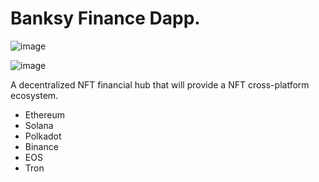 # Banksy Finance Dapp. 

![image](https://user-images.githubusercontent.com/18243292/126262947-157c4ba2-2a84-49fe-8d68-cd14d0e30f04.png)


![image](https://user-images.githubusercontent.com/18243292/126262910-7204cd33-9693-4263-9a4c-4bd35631955b.png)



A decentralized NFT financial hub that will provide a NFT cross-platform ecosystem. 
- Ethereum 
- Solana 
- Polkadot 
- Binance 
- EOS 
- Tron
